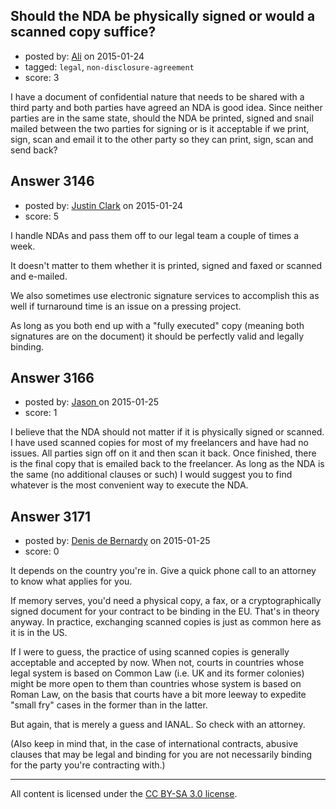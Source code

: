 ## Should the NDA be physically signed or would a scanned copy suffice?

- posted by: [Ali](https://stackexchange.com/users/2815644/ali) on 2015-01-24
- tagged: `legal`, `non-disclosure-agreement`
- score: 3

<p>I have a document of confidential nature that needs to be shared with a third party and both parties have agreed an NDA is good idea. Since neither parties are in the same state, should the NDA be printed, signed and snail mailed between the two parties for signing or is it acceptable if we print, sign, scan and email it to the other party so they can print, sign, scan and send back?</p>



## Answer 3146

- posted by: [Justin Clark](https://stackexchange.com/users/5675946/justin-clark) on 2015-01-24
- score: 5

<p>I handle NDAs and pass them off to our legal team a couple of times a week.</p>

<p>It doesn't matter to them whether it is printed, signed and faxed or scanned and e-mailed. </p>

<p>We also sometimes use electronic signature services to accomplish this as well if turnaround time is an issue on a pressing project.</p>

<p>As long as you both end up with a "fully executed" copy (meaning both signatures are on the document) it should be perfectly valid and legally binding.</p>



## Answer 3166

- posted by: [Jason ](https://stackexchange.com/users/5270470/jason) on 2015-01-25
- score: 1

<p>I believe that the NDA should not matter if it is physically signed or scanned. I have used scanned copies for most of my freelancers and have had no issues. All parties sign off on it and then scan it back. Once finished, there is the final copy that is emailed back to the freelancer. As long as the NDA is the same (no additional clauses or such) I would suggest you to find whatever is the most convenient way to execute the NDA.</p>



## Answer 3171

- posted by: [Denis de Bernardy](https://stackexchange.com/users/182468/denis-de-bernardy) on 2015-01-25
- score: 0

<p>It depends on the country you're in. Give a quick phone call to an attorney to know what applies for you.</p>

<p>If memory serves, you'd need a physical copy, a fax, or a cryptographically signed document for your contract to be binding in the EU. That's in theory anyway. In practice, exchanging scanned copies is just as common here as it is in the US.</p>

<p>If I were to guess, the practice of using scanned copies is generally acceptable and accepted by now. When not, courts in countries whose legal system is based on Common Law (i.e. UK and its former colonies) might be more open to them than countries whose system is based on Roman Law, on the basis that courts have a bit more leeway to expedite "small fry" cases in the former than in the latter.</p>

<p>But again, that is merely a guess and IANAL. So check with an attorney.</p>

<p>(Also keep in mind that, in the case of international contracts, abusive clauses that may be legal and binding for you are not necessarily binding for the party you're contracting with.)</p>




---

All content is licensed under the [CC BY-SA 3.0 license](https://creativecommons.org/licenses/by-sa/3.0/).
